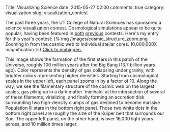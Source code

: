 Title: Visualizing Science
date: 2015-05-27 02:00
comments: true
category: visualization
slug: visualization_contest

The past three years, the UT College of Natural Sciences has sponsored a science visualization contest.  Cosmological simulations appear to be quite popular, having been featured in [both](https://cns.utexas.edu/news/visualizing-science-2013) [previous](https://cns.utexas.edu/news/visualizing-science-2014) contests. Here's my entry for this year's contest:
{% img /images/cosmic_structure_zoom.png Zooming in from the cosmic web to individual stellar cores. 10,000,000X magnification.%} [Click to embiggen.](/images/cosmic_structure_zoom.png)

This image shows the formation of the first stars in this patch of the Universe, roughly 100 million years after the Big Bang (13.7 billion years ago). Color represents the density of gas collapsing under gravity, with brighter colors representing higher densities. Starting from cosmological scales in the upper left, each panel zooms in by a factor of 10. Along the way, we see the filamentary structure of the cosmic web on the largest scales, gas piling up in a dark matter 'minihalo' at the intersection of several of these filaments, virializing, and finally forming an accretion disk surrounding two high-density clumps of gas destined to become massive Population III stars in the bottom right panel. Those two white dots in the bottom right panel are roughly the size of the Kuiper belt that surrounds our Sun. The upper left panel, on the other hand, is over 16,000 light years across, and 10 million times larger.
